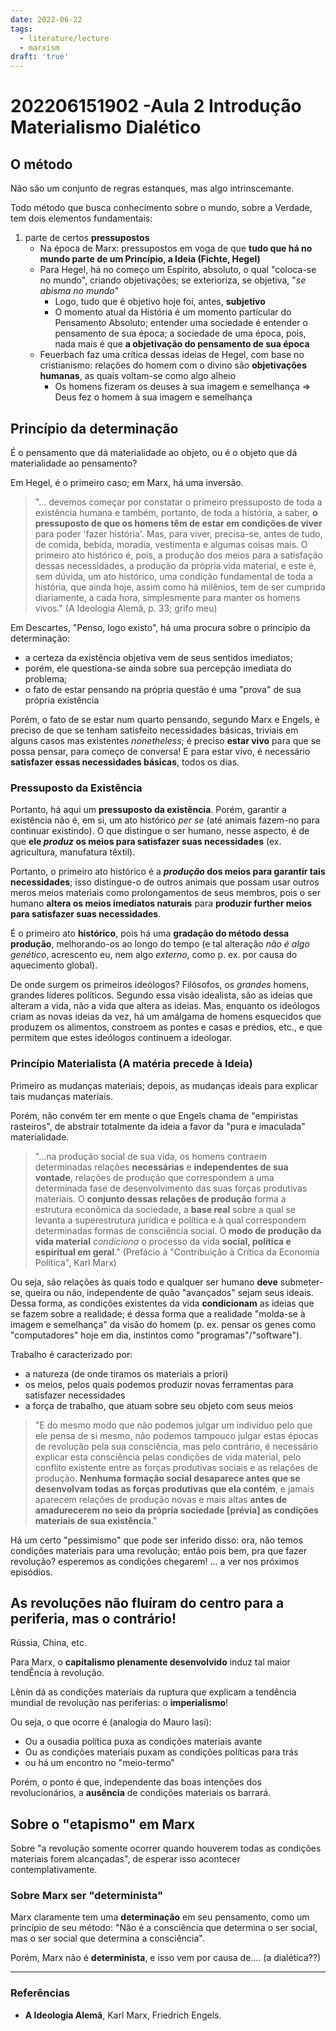 ```yaml
---
date: 2022-06-22
tags:
  - literature/lecture
  - marxism
draft: 'true'
---
```

# 202206151902 -Aula 2 Introdução Materialismo Dialético
## O método
Não são um conjunto de regras estanques, mas algo intrinscemante.

Todo método que busca conhecimento sobre o mundo, sobre a Verdade, tem dois elementos fundamentais:
1. parte de certos **pressupostos**
	- Na época de Marx: pressupostos em voga de que **tudo que há no mundo parte de um Princípio, a Ideia (Fichte, Hegel)**
	- Para Hegel, há no começo um Espírito, absoluto, o qual "coloca-se no mundo", criando objetivações; se exterioriza, se objetiva, "*se abisma no mundo*"
		- Logo, tudo que é objetivo hoje foi, antes, **subjetivo**
		- O momento atual da História é um momento particular do Pensamento Absoluto; entender uma sociedade é entender o pensamento de sua época; a sociedade de uma época, pois, nada mais é que **a objetivação do pensamento de sua época**
	- Feuerbach faz uma crítica dessas ideias de Hegel, com base no cristianismo: relações do homem com o divino são **objetivações humanas**, as quais voltam-se como algo alheio 
		- Os homens fizeram os deuses à sua imagem e semelhança => Deus fez o homem à sua imagem e semelhança 

## Princípio da determinação
É o pensamento que dá materialidade ao objeto, ou é o objeto que dá materialidade ao pensamento?

Em Hegel, é o primeiro caso; em Marx, há uma inversão.

>"... devemos começar por constatar o primeiro pressuposto de toda a existência humana e também, portanto, de toda a história, a saber, **o pressuposto de que os homens têm de estar em condições de viver** para poder 'fazer história'. Mas, para viver, precisa-se, antes de tudo, de comida, bebida, moradia, vestimenta e algumas coisas mais. 
> O primeiro ato histórico é, pois, a produção dos meios para a satisfação dessas necessidades, a produção da própria vida material, e este é, sem dúvida, um ato histórico, uma condição fundamental de toda a história, que ainda hoje, assim como há milênios, tem de ser cumprida diariamente, a cada hora, simplesmente para manter os homens vivos." (A Ideologia Alemã, p. 33; grifo meu)

Em Descartes, "Penso, logo existo", há uma procura sobre o princípio da determinação: 
* a certeza da existência objetiva vem de seus sentidos imediatos;
* porém, ele questiona-se ainda sobre sua percepção imediata do problema;
* o fato de estar pensando na própria questão é uma "prova" de sua própria existência

Porém, o fato de se estar num quarto pensando, segundo Marx e Engels, é preciso de que se tenham satisfeito necessidades básicas, triviais em alguns casos mas existentes *nonetheless*; é preciso **estar vivo** para que se possa pensar, para começo de conversa! E para estar vivo, é necessário **satisfazer essas necessidades básicas**, todos os dias. 

### Pressuposto da Existência
Portanto, há aqui um **pressuposto da existência**. Porém, garantir a existência não é, em si, um ato histórico *per se* (até animais fazem-no para continuar existindo). O que distingue o ser humano, nesse aspecto, é de que **ele *produz* os meios para satisfazer suas necessidades** (ex. agricultura, manufatura têxtil). 

Portanto, o primeiro ato histórico é a ***produção* dos meios para garantir tais necessidades**; isso distingue-o de outros animais que possam usar outros meros meios materiais como prolongamentos de seus membros, pois o ser humano **altera os meios imediatos naturais** para **produzir further meios para satisfazer suas necessidades**.

É o primeiro ato **histórico**, pois há uma **gradação do método dessa produção**, melhorando-os ao longo do tempo (e tal alteração *não é algo genético*, acrescento eu, nem algo *externo*, como p. ex. por causa do aquecimento global).

De onde surgem os primeiros ideólogos? Filósofos, os *grandes* homens, grandes líderes políticos. Segundo essa visão idealista, são as ideias que alteram a vida, não a vida que altera as ideias. Mas, enquanto os ideólogos criam as novas ideias da vez, há um amálgama de homens esquecidos que produzem os alimentos, constroem as pontes e casas e prédios, etc., e que permitem que estes ideólogos continuem a ideologar. 

### Princípio Materialista (A matéria precede à Ideia)
Primeiro as mudanças materiais; depois, as mudanças ideais para explicar tais mudanças materiais. 

Porém, não convém ter em mente o que Engels chama de "empiristas rasteiros", de abstrair totalmente da ideia a favor da "pura e imaculada" materialidade. 

> "...na produção social de sua vida, os homens contraem determinadas relações **necessárias** e **independentes de sua vontade**, relações de produção que correspondem a uma determinada fase de desenvolvimento das suas forças produtivas materiais.
> O **conjunto dessas relações de produção** forma a estrutura econômica da sociedade, a **base real** sobre a qual se levanta a superestrutura jurídica e política e à qual correspondem determinadas formas de consciência social.
> O **modo de produção da vida material** *condiciona* o processo da vida **social, política e espiritual em geral**." (Prefácio à "Contribuição à Crítica da Economia Política", Karl Marx)

Ou seja, são relações às quais todo e qualquer ser humano **deve** submeter-se, queira ou não, independente de quão "avançados" sejam seus ideais. Dessa forma, as condições existentes da vida **condicionam** as ideias que se fazem sobre a realidade; é dessa forma que a realidade "molda-se à imagem e semelhança" da visão do homem (p. ex. pensar os genes como "computadores" hoje em dia, instintos como "programas"/"software"). 

Trabalho é caracterizado por:
- a natureza (de onde tiramos os materiais a priori)
- os meios, pelos quais podemos produzir novas ferramentas para satisfazer necessidades
- a força de trabalho, que atuam sobre seu objeto com seus meios

> "E do mesmo modo que não podemos julgar um indivíduo pelo que ele pensa de si mesmo, não podemos tampouco julgar estas épocas de revolução pela sua consciência, mas pelo contrário, é necessário explicar esta consciência pelas condições de vida material, pelo conflito existente entre as forças produtivas sociais e as relações de produção.
> **Nenhuma formação social desaparece antes que se desenvolvam todas as forças produtivas que ela contém**, e jamais aparecem relações de produção novas e mais altas **antes de amadurecerem no seio da própria sociedade [prévia] as condições materiais de sua existência**."

Há um certo "pessimismo" que pode ser inferido disso: ora, não temos condições materiais para uma revolução; então pois bem, pra que fazer revolução? esperemos as condições chegarem! ... a ver nos próximos episódios.

## As revoluções não fluíram do centro para a periferia, mas o contrário!
Rússia, China, etc.

Para Marx, o **capitalismo plenamente desenvolvido** induz tal maior tendÊncia à revolução. 

Lênin dá as condições materiais da ruptura que explicam a tendência mundial de revolução nas periferias: o **imperialismo**! 

Ou seja, o que ocorre é (analogia do Mauro Iasi):
- Ou a ousadia política puxa as condições materiais avante
- Ou as condições materiais puxam as condições políticas para trás
- ou há um encontro no "meio-termo"

Porém, o ponto é que, independente das boas intenções dos revolucionários, a **ausência** de condições materiais os barrará.

## Sobre o "etapismo" em Marx
Sobre "a revolução somente ocorrer quando houverem todas as condições materiais forem alcançadas", de esperar isso acontecer contemplativamente.

### Sobre Marx ser "determinista"
Marx claramente tem uma **determinação** em seu pensamento, como um princípio de seu método: "Não é a consciência que determina o ser social, mas o ser social que determina a consciência". 

Porém, Marx não é **determinista**, e isso vem por causa de.... (a dialética??)

---
### Referências
- **A Ideologia Alemã**, Karl Marx, Friedrich Engels. 